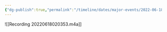 ```yaml
---
{"dg-publish":true,"permalink":"/timeline/dates/major-events/2022-06-18-02-03-00/","dgHomeLink":true,"dgPassFrontmatter":false}
---
```


![[Recording 20220618020353.m4a]]
